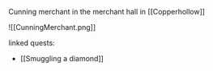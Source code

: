 Cunning merchant in the merchant hall in [[Copperhollow]]

![[CunningMerchant.png]]

linked quests:
- [[Smuggling a diamond]]